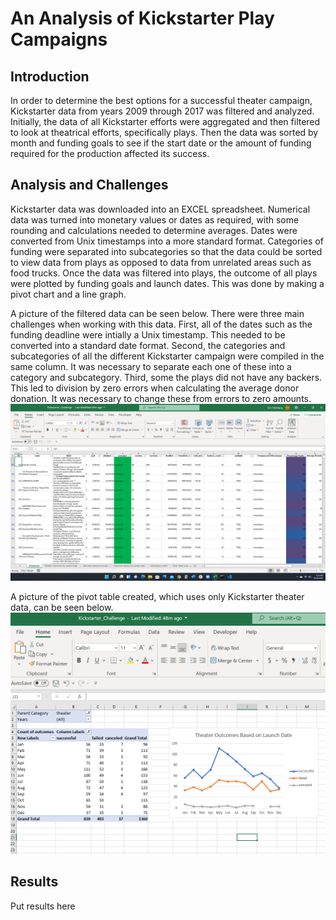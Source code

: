 # An Analysis of Kickstarter Play Campaigns
## Introduction
In order to determine the best options for a successful theater campaign, Kickstarter data from years 2009 through 2017 was filtered and analyzed.  Initially, the data of all Kickstarter efforts were aggregated and then filtered to look at theatrical efforts, specifically plays.  Then the data was sorted by month and funding goals to see if the start date or the amount of funding required for the production affected its success.    
## Analysis and Challenges
Kickstarter data was downloaded into an EXCEL spreadsheet.  Numerical data was turned into monetary values or dates as required, with some rounding and calculations needed to determine averages.  Dates were converted from Unix timestamps into a more standard format.  Categories of funding were separated into subcategories so that the data could be sorted to view data from plays as opposed to data from unrelated areas such as food trucks.  Once the data was filtered into plays, the outcome of all plays were plotted by funding goals and launch dates. This was done by making a pivot chart and a line graph.

A picture of the filtered data can be seen below.  There were three main challenges when working with this data.  First, all of the dates such as the funding deadline were intially a Unix timestamp.  This needed to be converted into a standard date format.  Second, the categories and subcategories of all the different Kickstarter campaign were compiled in the same column.  It was necessary to separate each one of these into a category and subcategory.  Third, some the plays did not have any backers.  This led to division by zero errors when calculating the average donor donation.  It was necessary to change these from errors to zero amounts.
![screenshot of the Excel file with Kickstarter play data only being displayed](screenshots/kickstarter_data_filtered.png)

A picture of the pivot table created, which uses only Kickstarter theater data, can be seen below.  
![screenshot of the pivot table breaking down play campaign outcomes](screenshots/pivot_table.png)

## Results
Put results here

